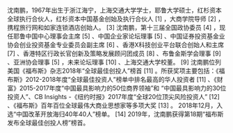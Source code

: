 沈南鹏，1967年出生于浙江海宁，上海交通大学学士，耶鲁大学硕士，红杉资本全球执行合伙人，红杉资本中国基金创始及执行合伙人 [1]  ，大商学院导师 [2]  ，携程旅行网和如家连锁酒店创始人。 [3] 
沈南鹏，第十三届全国政协委员 [4]  ，现任耶鲁中国中心理事会主席 [5]  、中国企业家论坛理事 [5]  、中国证券投资基金业协会创业投资基金专业委员会副主席 [6]  、香港X科技创业平台联合创始人和主席 [7]  、香港特区行政长官创新及策略发展顾问团成员 [8]  、布鲁金斯学会理事 [9]  、亚洲协会理事 [5]  ，未来论坛理事 [10]  、上海交通大学校董。 [9] 
沈南鹏位列美国《福布斯》杂志2018年“全球最佳创投人”榜首 [11]  。所获奖项主要包括：《福布斯》2012-2018年度“全球最佳投资人”榜单中排名最高的华人投资者 [11]  、《财富》2015-2017年度“中国最具影响力的50位商界领袖”和 “中国最具影响力的30位投资人”、CB Insights -《纽约时报》2017年度“全球20位顶尖风险投资人” [12]  、《福布斯》百年百位全球最伟大商业思想家等多项大奖 [13]  。
2018年12月，入选“中国改革开放海归40年40人”榜单。 [14] 
2019年，沈南鹏获得第18期“福布斯发布全球最佳创投人榜”榜首。
